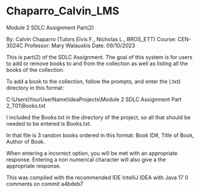# Chaparro_Calvin_LMS
Module 2 SDLC Assignment Part(2)

By: Calvin Chaparro (Tutors Elvis F., Nicholas L., BROS_ETT)
Course: CEN-3024C
Professor: Mary Walauskis
Date: 09/10/2023

This is part(2) of the SDLC Assignment. The goal of this system is for users
to add or remove books to and from the collection as well
as listing all the books of the collection. 

To add a book to the collection, follow the prompts, and enter the (.txt) directory in this format:

C:\Users\YourUserName\IdeaProjects\Module 2 SDLC Assignment Part 2_T01\Books.txt

I included the Books.txt in the directory of the project, so all that should be needed to be entered is Books.txt.

In that file is 3 random books ordered in this format: Book ID#, Title of Book, Author of Book.

When entering a incorrect option, you will be met with an appropriate response. Entering a non numerical character will also 
give a the appropriate response.

This was compiled with the recommended IDE IntelliJ IDEA with Java 17
0 comments on commit a4bdeb7
